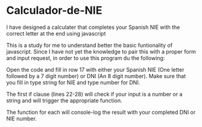 # Calculador-de-NIE
I have designed a calculater that completes your Spanish NIE with the correct letter at the end using javascript

This is a study for me to understand better the basic funtionality of javascript. 
Since I have not yet the knowledge to pair this with a proper form and input request, in order to use this program du the following:

Open the code and fill in row 17 with either your Spanish NIE (One letter followed by a 7 digit number) or DNI (An 8 digit number). 
Make sure that you fill in type string for NIE and type number for DNI.

The first if clause (lines 22-28) will check if your input is a number or a string and will trigger the appropriate function.

The function for each will console-log the result with your completed DNI or NIE number.
